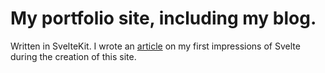 # My portfolio site, including my blog.

Written in SvelteKit. I wrote an
[article](https://www.eliasjorgensen.se/blog/my-first-impressions-of-svelte-as-a-react-dev) on my first impressions of
Svelte during the creation of this site.
